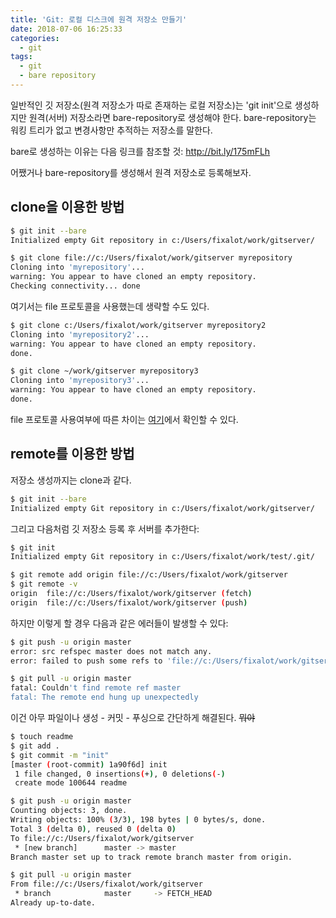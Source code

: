 ```yaml
---
title: 'Git: 로컬 디스크에 원격 저장소 만들기'
date: 2018-07-06 16:25:33
categories:
  - git
tags:
  - git
  - bare repository
---
```


일반적인 깃 저장소(원격 저장소가 따로 존재하는 로컬 저장소)는 'git init'으로 생성하지만 원격(서버) 저장소라면 bare-repository로 생성해야 한다. bare-repository는 워킹 트리가 없고 변경사항만 추적하는 저장소를 말한다.

bare로 생성하는 이유는 다음 링크를 참조할 것: http://bit.ly/175mFLh

어쨌거나 bare-repository를 생성해서 원격 저장소로 등록해보자.

## clone을 이용한 방법
```bash
$ git init --bare
Initialized empty Git repository in c:/Users/fixalot/work/gitserver/

$ git clone file://c:/Users/fixalot/work/gitserver myrepository
Cloning into 'myrepository'...
warning: You appear to have cloned an empty repository.
Checking connectivity... done
```
여기서는 file 프로토콜을 사용했는데 생략할 수도 있다.
```bash
$ git clone c:/Users/fixalot/work/gitserver myrepository2
Cloning into 'myrepository2'...
warning: You appear to have cloned an empty repository.
done.

$ git clone ~/work/gitserver myrepository3
Cloning into 'myrepository3'...
warning: You appear to have cloned an empty repository.
done.
```
file 프로토콜 사용여부에 따른 차이는 [여기](https://git-scm.com/book/ko/v2/Git-%EC%84%9C%EB%B2%84-%ED%94%84%EB%A1%9C%ED%86%A0%EC%BD%9C)에서 확인할 수 있다.

## remote를 이용한 방법
저장소 생성까지는 clone과 같다.
```bash
$ git init --bare
Initialized empty Git repository in c:/Users/fixalot/work/gitserver/
```
그리고 다음처럼 깃 저장소 등록 후 서버를 추가한다:
```bash
$ git init
Initialized empty Git repository in c:/Users/fixalot/work/test/.git/

$ git remote add origin file://c:/Users/fixalot/work/gitserver
$ git remote -v
origin  file://c:/Users/fixalot/work/gitserver (fetch)
origin  file://c:/Users/fixalot/work/gitserver (push)
```
하지만 이렇게 할 경우 다음과 같은 에러들이 발생할 수 있다:
```bash
$ git push -u origin master
error: src refspec master does not match any.
error: failed to push some refs to 'file://c:/Users/fixalot/work/gitserver'

$ git pull -u origin master
fatal: Couldn't find remote ref master
fatal: The remote end hung up unexpectedly
```
이건 아무 파일이나 생성 - 커밋 - 푸싱으로 간단하게 해결된다. ~~뭐야~~
```bash
$ touch readme
$ git add .
$ git commit -m "init"
[master (root-commit) 1a90f6d] init
 1 file changed, 0 insertions(+), 0 deletions(-)
 create mode 100644 readme

$ git push -u origin master
Counting objects: 3, done.
Writing objects: 100% (3/3), 198 bytes | 0 bytes/s, done.
Total 3 (delta 0), reused 0 (delta 0)
To file://c:/Users/fixalot/work/gitserver
 * [new branch]      master -> master
Branch master set up to track remote branch master from origin.

$ git pull -u origin master
From file://c:/Users/fixalot/work/gitserver
 * branch            master     -> FETCH_HEAD
Already up-to-date.
```
